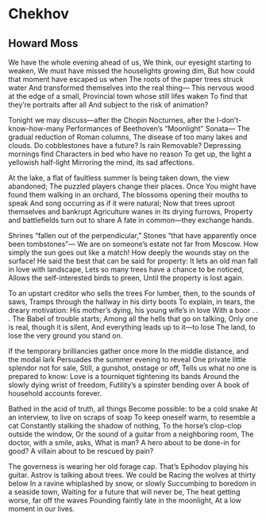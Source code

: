 # Chekhov
## Howard Moss
We have the whole evening ahead of us,
We think, our eyesight starting to weaken,
We must have missed the houselights growing dim,
But how could that moment have escaped us when
The roots of the paper trees struck water
And transformed themselves into the real thing—
This nervous wood at the edge of a small,
Provincial town whose still lifes waken
To find that they’re portraits after all
And subject to the risk of animation?

Tonight we may discuss—after the Chopin
Nocturnes, after the I-don’t-know-how-many
Performances of Beethoven’s “Moonlight” Sonata—
The gradual reduction of Roman columns,
The disease of too many lakes and clouds.
Do cobblestones have a future? Is rain
Removable? Depressing mornings find
Characters in bed who have no reason
To get up, the light a yellowish half-light
Mirroring the mind, its sad affections.

At the lake, a flat of faultless summer
Is being taken down, the view abandoned;
The puzzled players change their places. Once
You might have found them walking in an orchard,
The blossoms opening their mouths to speak
And song occurring as if it were natural;
Now that trees uproot themselves and bankrupt
Agriculture wanes in its drying furrows,
Property and battlefields turn out to share
A fate in common—they exchange hands.

Shrines “fallen out of the perpendicular,”
Stones “that have apparently once been tombstones”—
We are on someone’s estate not far from Moscow.
How simply the sun goes out like a match!
How deeply the wounds stay on the surface!
He said the best that can be said for property:
It lets an old man fall in love with landscape,
Lets so many trees have a chance to be noticed,
Allows the self-interested birds to preen,
Until the property is lost again.

To an upstart creditor who sells the trees
For lumber, then, to the sounds of saws,
Tramps through the hallway in his dirty boots
To explain, in tears, the dreary motivation:
His mother’s dying, his young wife’s in love
With a boor . . . The Babel of trouble starts;
Among all the hells that go on talking,
Only one is real, though it is silent,
And everything leads up to it—to lose
The land, to lose the very ground you stand on.

If the temporary brilliancies gather once more
In the middle distance, and the modal lark
Persuades the summer evening to reveal
One private little splendor not for sale,
Still, a gunshot, onstage or off,
Tells us what no one is prepared to know:
Love is a tourniquet tightening its bands
Around the slowly dying wrist of freedom,
Futility’s a spinster bending over
A book of household accounts forever.

Bathed in the acid of truth, all things
Become possible: to be a cold snake
At an interview, to live on scraps of soap
To keep oneself warm, to resemble a cat
Constantly stalking the shadow of nothing,
To the horse’s clop-clop outside the window,
Or the sound of a guitar from a neighboring room,
The doctor, with a smile, asks, What is man?
A hero about to be done-in for good?
A villain about to be rescued by pain?

The governess is wearing her old forage cap.
That’s Epihodov playing his guitar.
Astrov is talking about trees. We could be
Racing the wolves at thirty below
In a ravine whiplashed by snow, or slowly
Succumbing to boredom in a seaside town,
Waiting for a future that will never be,
The heat getting worse, far off the waves
Pounding faintly late in the moonlight,
At a low moment in our lives.